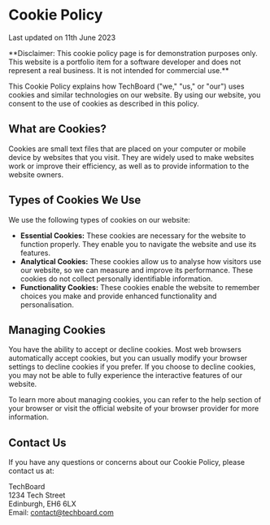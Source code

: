 # Cookie Policy

Last updated on 11th June 2023

\*\*Disclaimer: This cookie policy page is for demonstration purposes only. This website is a portfolio item for a software developer and does not represent a real business. It is not intended for commercial use.\*\*

This Cookie Policy explains how TechBoard ("we," "us," or "our") uses cookies and similar technologies on our website. By using our website, you consent to the use of cookies as described in this policy.

## What are Cookies?

Cookies are small text files that are placed on your computer or mobile device by websites that you visit. They are widely used to make websites work or improve their efficiency, as well as to provide information to the website owners.

## Types of Cookies We Use

We use the following types of cookies on our website:

- **Essential Cookies:** These cookies are necessary for the website to function properly. They enable you to navigate the website and use its features.
- **Analytical Cookies:** These cookies allow us to analyse how visitors use our website, so we can measure and improve its performance. These cookies do not collect personally identifiable information.
- **Functionality Cookies:** These cookies enable the website to remember choices you make and provide enhanced functionality and personalisation.

## Managing Cookies

You have the ability to accept or decline cookies. Most web browsers automatically accept cookies, but you can usually modify your browser settings to decline cookies if you prefer. If you choose to decline cookies, you may not be able to fully experience the interactive features of our website.

To learn more about managing cookies, you can refer to the help section of your browser or visit the official website of your browser provider for more information.

## Contact Us

If you have any questions or concerns about our Cookie Policy, please contact us at:

TechBoard  
1234 Tech Street  
Edinburgh, EH6 6LX  
Email: contact@techboard.com

